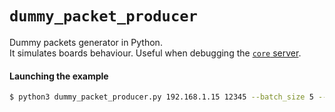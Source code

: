 # `dummy_packet_producer`
Dummy packets generator in Python.\
It simulates boards behaviour.
Useful when debugging the [`core` server](../../server).

#### Launching the example
 ```bash
$ python3 dummy_packet_producer.py 192.168.1.15 12345 --batch_size 5 --batch_rate 5 --boards_mac 2e:c5:44:b4:7a:08 1a:dd:db:a7:b7:f5
```
